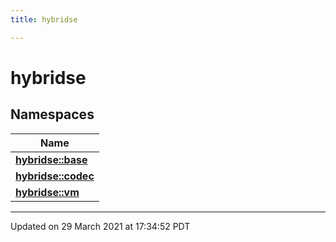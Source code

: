 ```yaml
---
title: hybridse

---
```

# hybridse

## Namespaces

| Name           |
| -------------- |
| **[hybridse::base](/hybridse/usage/api/c++/Namespaces/namespacehybridse_1_1base.md)**  |
| **[hybridse::codec](/hybridse/usage/api/c++/Namespaces/namespacehybridse_1_1codec.md)**  |
| **[hybridse::vm](/hybridse/usage/api/c++/Namespaces/namespacehybridse_1_1vm.md)**  |






-------------------------------

Updated on 29 March 2021 at 17:34:52 PDT